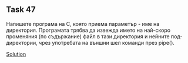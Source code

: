 ## Task 47

Напишете програма на С, която приема параметър - име на директория. Програмата трябва да извежда името на най-скоро променяния
(по съдържание) файл в тази директория и нейните под-директории, чрез употребата на външни шел команди през pipe().

[Solution](https://github.com/Svetlin12/Linux-Shell-and-C-files/blob/master/C/FMI/processes/task47.c)
